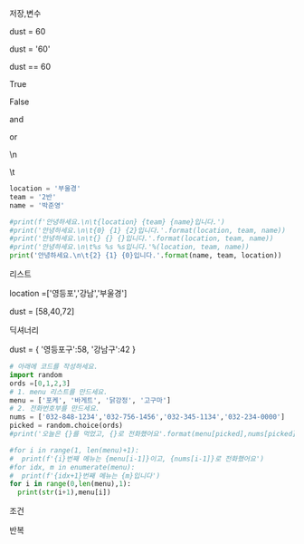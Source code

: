 저장,변수

dust = 60

dust = '60'

dust == 60

True

False

and

or

\n

\t

```python
location = '부울경'
team = '2반'
name = '박준영'

#print(f'안녕하세요.\n\t{location} {team} {name}입니다.')
#print('안녕하세요.\n\t{0} {1} {2}입니다.'.format(location, team, name))
#print('안녕하세요.\n\t{} {} {}입니다.'.format(location, team, name))
#print('안녕하세요.\n\t%s %s %s입니다.'%(location, team, name))
print('안녕하세요.\n\t{2} {1} {0}입니다.'.format(name, team, location))
```

리스트

location =['영등포','강남','부울경']

dust = [58,40,72]

딕셔너리

dust = { '영등포구':58, '강남구':42 }

```python
# 아래에 코드를 작성하세요.
import random
ords =[0,1,2,3]
# 1. menu 리스트를 만드세요.
menu = ['포케', '바게트', '닭강정', '고구마']
# 2. 전화번호부를 만드세요.
nums = ['032-848-1234','032-756-1456','032-345-1134','032-234-0000']
picked = random.choice(ords)
#print('오늘은 {}를 먹었고, {}로 전화했어요'.format(menu[picked],nums[picked]))

#for i in range(1, len(menu)+1):
#  print(f'{i}번째 메뉴는 {menu[i-1]}이고, {nums[i-1]}로 전화했어요')
#for idx, m in enumerate(menu):
#  print(f'{idx+1}번째 메뉴는 {m}입니다')
for i in range(0,len(menu),1):
  print(str(i+1),menu[i])
```



조건

반복
